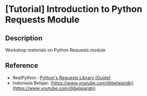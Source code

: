 # [Tutorial] Introduction to Python Requests Module

## Description
Workshop materials on Python Requests module

## Reference
- RealPython : [Python's Requests Library (Guide)](https://realpython.com/python-requests/)
- Indonesia Belajar: [https://www.youtube.com/@belajaridn](https://www.youtube.com/@belajaridn)

